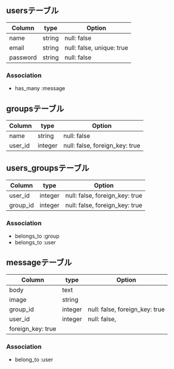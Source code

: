 ## usersテーブル

|Column|type|Option|
|------|----|-------|
|name|string|null: false|
|email|string|null: false, unique: true|
|password|string|null: false|

### Association 
- has_many :message

## groupsテーブル

|Column|type|Option|
|------|----|-------|
|name|string|null: false|
|user_id|integer|null: false, foreign_key: true|

## users_groupsテーブル

|Column|type|Option|
|------|----|-------|
|user_id|integer|null: false, foreign_key: true|
|group_id|integer|null: false, foreign_key: true|

### Association
- belongs_to :group
- belongs_to :user

## messageテーブル

|Column|type|Option|
|------|----|-------|
|body|text|
|image|string|
|group_id|integer|null: false, foreign_key: true|
|user_id|integer|null: false,
foreign_key: true|

### Association
- belong_to :user


